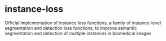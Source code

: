 # instance-loss
Official implementation of instance loss functions, a family of instance-level segmentation and detection loss functions, to improve semantic segmentation and detection of multiple instances in biomedical images

